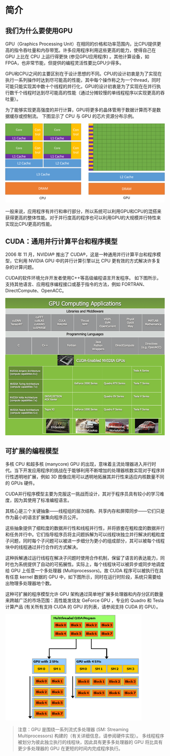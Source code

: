 # 简介

## 我们为什么要使用GPU
GPU（Graphics Processing Unit）在相同的价格和功率范围内，比CPU提供更高的指令吞吐量和内存带宽。许多应用程序利用这些更高的能力，使得自己在 GPU 上比在 CPU 上运行得更快 (参见GPU应用程序) 。其他计算设备，如FPGA，也非常节能，但提供的编程灵活性要比GPU少得多。

GPU和CPU之间的主要区别在于设计思想的不同。CPU的设计初衷是为了实现在执行一系列操作时达到尽可能高的性能，其中每个操作称之为一个thread，同时可能只能实现其中数十个线程的并行化，GPU的设计初衷是为了实现在在并行执行数千个线程时达到尽可能高的性能（通过分摊较慢的单线程程序以实现更高的吞吐量）。

为了能够实现更高强度的并行计算，GPU将更多的晶体管用于数据计算而不是数据缓存或控制流。 下图显示了 CPU 与 GPU 的芯片资源分布示例。

![1.png](img/1.png)

一般来说，应用程序有并行和串行部分，所以系统可以利用GPU和CPU的混搭来获得更高的整体性能。对于并行度高的程序也可以利用GPU的大规模并行特性来实现比CPU更高的性能。

## CUDA：通用并行计算平台和程序模型

2006 年 11 月，NVIDIA® 推出了 CUDA®，这是一种通用并行计算平台和程序模型，它利用 NVIDIA GPU 中的并行计算引擎以比 CPU 更有效的方式解决许多复杂的计算问题。

CUDA的软件环境允许开发者使用C++等高级编程语言开发程序。 如下图所示，支持其他语言、应用程序编程接口或基于指令的方法，例如 FORTRAN、DirectCompute、OpenACC。

![2.png](img/2.png)

## 可扩展的编程模型

多核 CPU 和超多核 (manycore) GPU 的出现，意味着主流处理器进入并行时代。当下开发应用程序的挑战在于能够利用不断增加的处理器核数实现对于程序并行性透明地扩展，例如 3D 图像应用可以透明地拓展其并行性来适应内核数量不同的 GPUs 硬件。

CUDA并行程序模型主要为克服这一挑战而设计，其对于程序员具有较小的学习难度，因为其使用了标准编程语言。

其核心是三个关键抽象——线程组的层次结构、共享内存和屏障同步——它们只是作为最小的语言扩展集向程序员公开。

这些抽象提供了细粒度的数据并行性和线程并行性，并将嵌套在粗粒度的数据并行和任务并行中。它们指导程序员将主问题拆解为可以线程块独立并行解决的粗粒度子问题，同时每个子问题可以被进一步细分为更小的组成部分，其可以被每个线程块中的线程通过并行合作的方式解决。

这种拆解通过运行线程在解决子问题时使用合作机制，保留了语言的表达能力，同时也为系统提供了自动的可拓展性。实际上，每个线程块可以被异步或同步地调度给 GPU 上任意一个多处理器 (Multiprocessors)。故 CUDA 程序可以被执行在具有任意 kernel 数据的 GPU 中，如下图所示，同时在运行时阶段，系统只需要给出物理多处理器地个数。

这种可扩展的程序模型允许 GPU 架构通过简单地扩展多处理器和内存分区的数量来跨越广泛的市场范围：高性能发烧友 GeForce GPU ，专业的 Quadro 和 Tesla 计算产品 (有关所有支持 CUDA 的 GPU 的列表，请参阅支持 CUDA 的 GPU）。

![3.png](img/3.png)

> 注意：GPU 是围绕一系列流式多处理器 (SM: Streaming Multiprocessors) 构建的（有关详细信息，请参阅硬件实现）。 多线程程序被划分为彼此独立执行的线程块，因此具有更多多处理器的 GPU 将比具有更少多处理器的 GPU 在更短的时间内完成程序执行。
